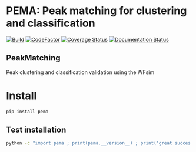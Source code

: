 # PEMA: Peak matching for clustering and classification
[![Build](https://github.com/XENONnT/pema/actions/workflows/test_package.yml/badge.svg)](https://github.com/XENONnT/pema/actions/workflows/test_package.yml)
[![CodeFactor](https://www.codefactor.io/repository/github/xenonnt/pema/badge)](https://www.codefactor.io/repository/github/xenonnt/pema)
[![Coverage Status](https://coveralls.io/repos/github/XENONnT/pema/badge.svg)](https://coveralls.io/github/XENONnT/pema)
[![Documentation Status](https://readthedocs.org/projects/pema/badge/?version=latest)](https://pema.readthedocs.io/en/latest/?badge=latest)

## PeakMatching
Peak clustering and classification validation using the WFsim


# Install
```bash
pip install pema
```

## Test installation
```bash
python -c "import pema ; print(pema.__version__) ; print('great succes')
```
